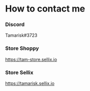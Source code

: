 # How to contact me

### Discord

Tamarisk#3723

### Store Shoppy

https://tam-store.sellix.io

### Store Sellix

https://tamarisk.sellix.io
